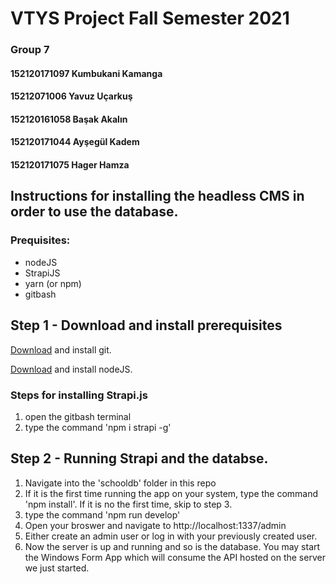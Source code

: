 # VTYS Project Fall Semester 2021

### Group 7

#### 152120171097 Kumbukani Kamanga

#### 15212071006 Yavuz Uçarkuş

#### 152120161058 Başak Akalın

#### 152120171044 Ayşegül Kadem

#### 152120171075 Hager Hamza

## Instructions for installing the headless CMS in order to use the database.

### Prequisites:

- nodeJS
- StrapiJS
- yarn (or npm)
- gitbash

## Step 1 - Download and install prerequisites

[Download](https://git-scm.com/downloads) and install git.

[Download](https://nodejs.org/en/download/) and install nodeJS.

### Steps for installing Strapi.js

1. open the gitbash terminal
2. type the command 'npm i strapi -g'

## Step 2 - Running Strapi and the databse.

1. Navigate into the 'schooldb' folder in this repo
2. If it is the first time running the app on your system, type the command 'npm install'. If it is no the first time, skip to step 3.
3. type the command 'npm run develop'
4. Open your broswer and navigate to http://localhost:1337/admin
5. Either create an admin user or log in with your previously created user.
6. Now the server is up and running and so is the database. You may start the Windows Form App which will consume the API hosted on the server we just started.
